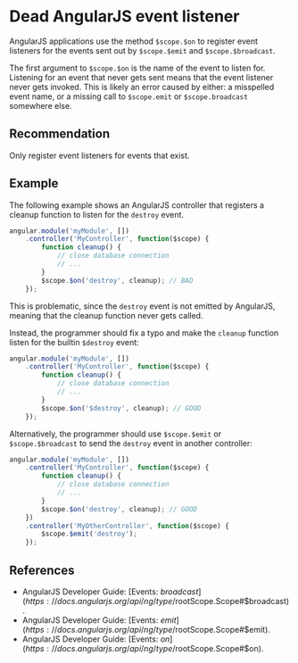 # Dead AngularJS event listener
AngularJS applications use the method `$scope.$on` to register event listeners for the events sent out by `$scope.$emit` and `$scope.$broadcast`.

The first argument to `$scope.$on` is the name of the event to listen for. Listening for an event that never gets sent means that the event listener never gets invoked. This is likely an error caused by either: a misspelled event name, or a missing call to `$scope.emit` or `$scope.broadcast` somewhere else.


## Recommendation
Only register event listeners for events that exist.


## Example
The following example shows an AngularJS controller that registers a cleanup function to listen for the `destroy` event.


```javascript
angular.module('myModule', [])
    .controller('MyController', function($scope) {
        function cleanup() {
            // close database connection
            // ...
        }
        $scope.$on('destroy', cleanup); // BAD
    });

```
This is problematic, since the `destroy` event is not emitted by AngularJS, meaning that the cleanup function never gets called.

Instead, the programmer should fix a typo and make the `cleanup` function listen for the builtin `$destroy` event:


```javascript
angular.module('myModule', [])
    .controller('MyController', function($scope) {
        function cleanup() {
            // close database connection
            // ...
        }
        $scope.$on('$destroy', cleanup); // GOOD
    });

```
Alternatively, the programmer should use `$scope.$emit` or `$scope.$broadcast` to send the `destroy` event in another controller:


```javascript
angular.module('myModule', [])
    .controller('MyController', function($scope) {
        function cleanup() {
            // close database connection
            // ...
        }
        $scope.$on('destroy', cleanup); // GOOD
    })
    .controller('MyOtherController', function($scope) {
        $scope.$emit('destroy');
    });

```

## References
* AngularJS Developer Guide: [Events: $broadcast](https://docs.angularjs.org/api/ng/type/$rootScope.Scope#$broadcast).
* AngularJS Developer Guide: [Events: $emit](https://docs.angularjs.org/api/ng/type/$rootScope.Scope#$emit).
* AngularJS Developer Guide: [Events: $on](https://docs.angularjs.org/api/ng/type/$rootScope.Scope#$on).
